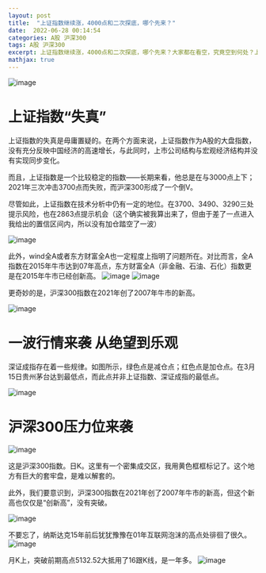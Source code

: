 ```yaml
---
layout: post
title:  "上证指数继续涨，4000点和二次探底，哪个先来？"
date:  2022-06-28 00:14:54
categories: A股 沪深300
tags: A股 沪深300
excerpt: 上证指数继续涨，4000点和二次探底，哪个先来？大家都在看空，究竟空到何处？上证指数突破4000点可能性如何，能否创6124点新高？
mathjax: true
---
```


![image](https://user-images.githubusercontent.com/63193298/176109837-822de274-1ad6-448c-9df8-c75d519bab6c.png)

# 上证指数“失真”

上证指数的失真是毋庸置疑的。在两个方面来说，上证指数作为A股的大盘指数，没有充分反映中国经济的高速增长，与此同时，上市公司结构与宏观经济结构并没有实现同步变化。

而且，上证指数是一个比较稳定的指数——长期来看，他总是在与3000点上下；2021年三次冲击3700点而失败，而沪深300形成了一个倒V。

尽管如此，上证指数在技术分析中仍有一定的地位。在3700、3490、3290三处提示风险，也在2863点提示机会（这个确实被我算出来了，但由于差了一点进入我给出的置信区间内，所以没有加仓踏空了一波）

![image](https://user-images.githubusercontent.com/63193298/176111667-a6eb4ca7-8ac4-4e03-93ff-c9358e68884d.png)

此外，wind全A或者东方财富全A也一定程度上指明了问题所在。对比而言，全A指数在2015年牛市达到07年高点，东方财富全A（非金融、石油、石化）指数更是在2015年牛市已经创新高。
![image](https://user-images.githubusercontent.com/63193298/176112136-c48717c9-f3bb-4935-8fd0-28c77026f256.png)
![image](https://user-images.githubusercontent.com/63193298/176112213-a617abdb-dea0-4218-8b3d-528498a49189.png)

更奇妙的是，沪深300指数在2021年创了2007年牛市的新高。

![image](https://user-images.githubusercontent.com/63193298/176112801-207d1655-dbdd-4552-872d-a55a87b3686e.png)

# 一波行情来袭 从绝望到乐观

深证成指存在着一些规律。如图所示，绿色点是减仓点；红色点是加仓点。在3月15日贵州茅台达到最低点，而此点并非上证指数、深证成指的最低点。

![image](https://user-images.githubusercontent.com/63193298/176111629-44bb5cb6-93f1-45cd-8251-92758ca57271.png)


# 沪深300压力位来袭

![image](https://user-images.githubusercontent.com/63193298/176110006-33645ae1-cd91-479f-96bf-e10141d7fac6.png)

这是沪深300指数。日K。这里有一个密集成交区，我用黄色框框标记了。这个地方有巨大的套牢盘，是难以解套的。

此外，我们要意识到，沪深300指数在2021年创了2007年牛市的新高，但这个新高也仅仅是“创新高”，没有突破。

![image](https://user-images.githubusercontent.com/63193298/176112801-207d1655-dbdd-4552-872d-a55a87b3686e.png)

不要忘了，纳斯达克15年前后犹犹豫豫在01年互联网泡沫的高点处徘徊了很久。
![image](https://user-images.githubusercontent.com/63193298/176113747-9a532728-b373-4b66-a08d-9e032cbeb10c.png)


月K上，突破前期高点5132.52大抵用了16跟K线，是一年多。
![image](https://user-images.githubusercontent.com/63193298/176113899-81cd20e8-b8e2-43fc-8e51-514ef04471c8.png)
